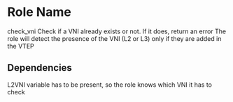 Role Name
=========

check_vni
Check if a VNI already exists or not. If it does, return an error
The role will detect the presence of the VNI (L2 or L3) only if they are added in the VTEP

Dependencies
------------

L2VNI variable has to be present, so the role knows which VNI it has to check



